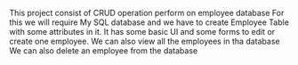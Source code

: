 This project consist of CRUD operation perform on employee database
For this we will require My SQL database and we have to create Employee Table with some attributes in it.
It has some basic UI and some forms to edit or create one employee.
We can also view all the employees in tha database 
We can also delete an employee from the database
